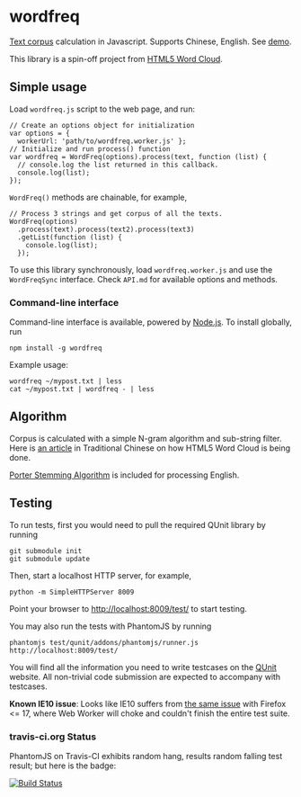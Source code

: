# wordfreq

[Text corpus](https://en.wikipedia.org/wiki/Text_corpus) calculation in Javascript. 
Supports Chinese, English.
See [demo](http://timdream.org/wordfreq/).

This library is a spin-off project from [HTML5 Word Cloud](https://github.com/timdream/wordcloud).

## Simple usage

Load `wordfreq.js` script to the web page, and run:

    // Create an options object for initialization
    var options = {
      workerUrl: 'path/to/wordfreq.worker.js' };
    // Initialize and run process() function
    var wordfreq = WordFreq(options).process(text, function (list) {
      // console.log the list returned in this callback.
      console.log(list);
    });

`WordFreq()` methods are chainable, for example,

    // Process 3 strings and get corpus of all the texts.
    WordFreq(options)
      .process(text).process(text2).process(text3)
      .getList(function (list) {
        console.log(list);
      });

To use this library synchronously, load `wordfreq.worker.js` and use the `WordFreqSync` interface. Check `API.md` for available options and methods.

### Command-line interface

Command-line interface is available, powered by [Node.js](http://nodejs.org/). To install globally, run

    npm install -g wordfreq

Example usage:

    wordfreq ~/mypost.txt | less
    cat ~/mypost.txt | wordfreq - | less

## Algorithm 

Corpus is calculated with a simple N-gram algorithm and sub-string filter. 
Here is [an article](http://www.openfoundry.org/tw/foss-forum/8339--open-web-html5-) in Traditional Chinese on how HTML5 Word Cloud is being done.

[Porter Stemming Algorithm](http://tartarus.org/~martin/PorterStemmer/) is included for processing English.

## Testing

To run tests, first you would need to pull the required QUnit library by running

    git submodule init
    git submodule update

Then, start a localhost HTTP server, for example,

    python -m SimpleHTTPServer 8009

Point your browser to [http://localhost:8009/test/](http://localhost:8009/test/) to start testing.

You may also run the tests with PhantomJS by running

    phantomjs test/qunit/addons/phantomjs/runner.js http://localhost:8009/test/

You will find all the information you need to write testcases on the [QUnit](http://qunitjs.com) website.
All non-trivial code submission are expected to accompany with testcases.

**Known IE10 issue**: Looks like IE10 suffers from [the same issue](https://bugzilla.mozilla.org/show_bug.cgi?id=785248) with Firefox <= 17, where Web Worker will choke and couldn't finish the entire test suite.

### travis-ci.org Status

PhantomJS on Travis-CI exhibits random hang, results random falling test result; but here is the badge: 

[![Build Status](https://secure.travis-ci.org/timdream/wordfreq.png)](http://travis-ci.org/timdream/wordfreq)